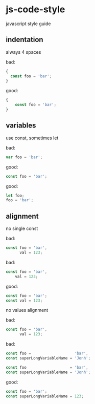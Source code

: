 # js-code-style
javascript style guide

## indentation

always 4 spaces

bad:
```javascript
{
  const foo = 'bar';
}
```

good:
```javascript
{
    const foo = 'bar';
}
```

## variables

use const, sometimes let

bad:
```javascript  
var foo = 'bar';
```

good:
```javascript
const foo = 'bar';
```

good:
```javascript
let foo;
foo = 'bar';
```

## alignment

no single const

bad:
```javascript  
const foo = 'bar',
      val = 123;
```

bad:
```javascript  
const foo = 'bar',
    val = 123;
```

good:
```javascript
const foo = 'bar';
const val = 123;
```

no values alignment

bad:
```javascript  
const foo = 'bar',
      val = 123;
```

bad:
```javascript  
const foo =                   'bar',
const superLongVariableName = 'Jonh';
```


```javascript  
const foo                   = 'bar',
const superLongVariableName = 'Jonh';
```

good:
```javascript
const foo = 'bar';
const superLongVariableName = 123;
```
